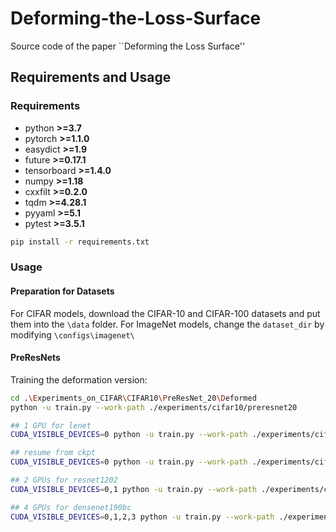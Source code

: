 # Deforming-the-Loss-Surface
Source code of the paper ``Deforming the Loss Surface''
## Requirements and Usage 
### Requirements

- python **>=3.7**
- pytorch **>=1.1.0**
- easydict **>=1.9**
- future **>=0.17.1**
- tensorboard **>=1.4.0**
- numpy **>=1.18**
- cxxfilt **>=0.2.0**
- tqdm **>=4.28.1**
- pyyaml **>=5.1**
- pytest **>=3.5.1**

```bash
pip install -r requirements.txt
```
### Usage 
#### Preparation for Datasets
For CIFAR models, download the CIFAR-10 and CIFAR-100 datasets and put them into the `\data` folder. For ImageNet models, change the `dataset_dir` by modifying `\configs\imagenet\`
#### PreResNets
Training the deformation version:

```bash
cd .\Experiments_on_CIFAR\CIFAR10\PreResNet_20\Deformed
python -u train.py --work-path ./experiments/cifar10/preresnet20
```

```bash
## 1 GPU for lenet
CUDA_VISIBLE_DEVICES=0 python -u train.py --work-path ./experiments/cifar10/lenet

## resume from ckpt
CUDA_VISIBLE_DEVICES=0 python -u train.py --work-path ./experiments/cifar10/lenet --resume

## 2 GPUs for resnet1202
CUDA_VISIBLE_DEVICES=0,1 python -u train.py --work-path ./experiments/cifar10/preresnet1202

## 4 GPUs for densenet190bc
CUDA_VISIBLE_DEVICES=0,1,2,3 python -u train.py --work-path ./experiments/cifar10/densenet190bc
``` 
